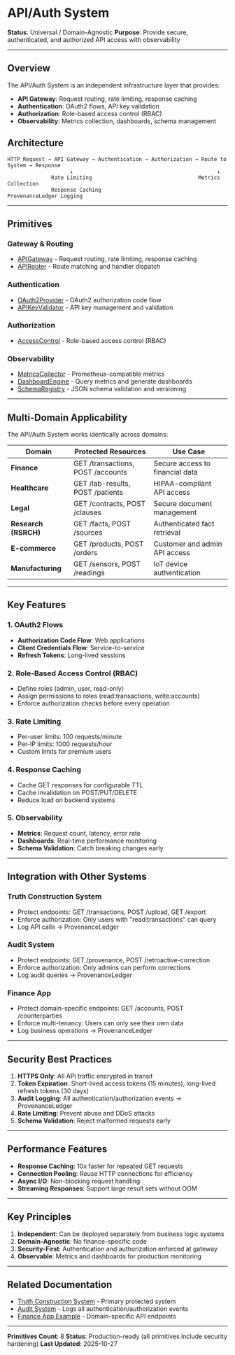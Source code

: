 # API/Auth System

**Status**: Universal / Domain-Agnostic
**Purpose**: Provide secure, authenticated, and authorized API access with observability

---

## Overview

The API/Auth System is an independent infrastructure layer that provides:
- **API Gateway**: Request routing, rate limiting, response caching
- **Authentication**: OAuth2 flows, API key validation
- **Authorization**: Role-based access control (RBAC)
- **Observability**: Metrics collection, dashboards, schema management

## Architecture

```
HTTP Request → API Gateway → Authentication → Authorization → Route to System → Response
                    ↓                                              ↓
              Rate Limiting                                  Metrics Collection
              Response Caching                               ProvenanceLedger Logging
```

---

## Primitives

### Gateway & Routing
- [APIGateway](primitives/APIGateway.md) - Request routing, rate limiting, response caching
- [APIRouter](primitives/APIRouter.md) - Route matching and handler dispatch

### Authentication
- [OAuth2Provider](primitives/OAuth2Provider.md) - OAuth2 authorization code flow
- [APIKeyValidator](primitives/APIKeyValidator.md) - API key management and validation

### Authorization
- [AccessControl](primitives/AccessControl.md) - Role-based access control (RBAC)

### Observability
- [MetricsCollector](primitives/MetricsCollector.md) - Prometheus-compatible metrics
- [DashboardEngine](primitives/DashboardEngine.md) - Query metrics and generate dashboards
- [SchemaRegistry](primitives/SchemaRegistry.md) - JSON schema validation and versioning

---

## Multi-Domain Applicability

The API/Auth System works identically across domains:

| Domain | Protected Resources | Use Case |
|--------|---------------------|----------|
| **Finance** | GET /transactions, POST /accounts | Secure access to financial data |
| **Healthcare** | GET /lab-results, POST /patients | HIPAA-compliant API access |
| **Legal** | GET /contracts, POST /clauses | Secure document management |
| **Research (RSRCH)** | GET /facts, POST /sources | Authenticated fact retrieval |
| **E-commerce** | GET /products, POST /orders | Customer and admin API access |
| **Manufacturing** | GET /sensors, POST /readings | IoT device authentication |

---

## Key Features

### 1. OAuth2 Flows
- **Authorization Code Flow**: Web applications
- **Client Credentials Flow**: Service-to-service
- **Refresh Tokens**: Long-lived sessions

### 2. Role-Based Access Control (RBAC)
- Define roles (admin, user, read-only)
- Assign permissions to roles (read:transactions, write:accounts)
- Enforce authorization checks before every operation

### 3. Rate Limiting
- Per-user limits: 100 requests/minute
- Per-IP limits: 1000 requests/hour
- Custom limits for premium users

### 4. Response Caching
- Cache GET responses for configurable TTL
- Cache invalidation on POST/PUT/DELETE
- Reduce load on backend systems

### 5. Observability
- **Metrics**: Request count, latency, error rate
- **Dashboards**: Real-time performance monitoring
- **Schema Validation**: Catch breaking changes early

---

## Integration with Other Systems

### Truth Construction System
- Protect endpoints: GET /transactions, POST /upload, GET /export
- Enforce authorization: Only users with "read:transactions" can query
- Log API calls → ProvenanceLedger

### Audit System
- Protect endpoints: GET /provenance, POST /retroactive-correction
- Enforce authorization: Only admins can perform corrections
- Log audit queries → ProvenanceLedger

### Finance App
- Protect domain-specific endpoints: GET /accounts, POST /counterparties
- Enforce multi-tenancy: Users can only see their own data
- Log business operations → ProvenanceLedger

---

## Security Best Practices

1. **HTTPS Only**: All API traffic encrypted in transit
2. **Token Expiration**: Short-lived access tokens (15 minutes), long-lived refresh tokens (30 days)
3. **Audit Logging**: All authentication/authorization events → ProvenanceLedger
4. **Rate Limiting**: Prevent abuse and DDoS attacks
5. **Schema Validation**: Reject malformed requests early

---

## Performance Features

- **Response Caching**: 10x faster for repeated GET requests
- **Connection Pooling**: Reuse HTTP connections for efficiency
- **Async I/O**: Non-blocking request handling
- **Streaming Responses**: Support large result sets without OOM

---

## Key Principles

1. **Independent**: Can be deployed separately from business logic systems
2. **Domain-Agnostic**: No finance-specific code
3. **Security-First**: Authentication and authorization enforced at gateway
4. **Observable**: Metrics and dashboards for production monitoring

---

## Related Documentation

- [Truth Construction System](../truth-construction/README.md) - Primary protected system
- [Audit System](../audit/README.md) - Logs all authentication/authorization events
- [Finance App Example](../../verticals/README.md) - Domain-specific API endpoints

---

**Primitives Count**: 8
**Status**: Production-ready (all primitives include security hardening)
**Last Updated**: 2025-10-27
